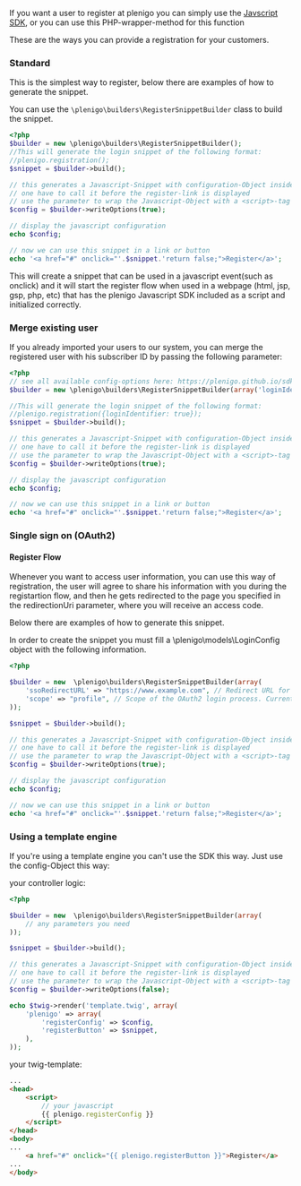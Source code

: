 If you want a user to register at plenigo you can simply use the [Javscript SDK](/sdks/javascript#registration---open-the-plenigo-registration-window), or you can use this PHP-wrapper-method for this function

These are the ways you can provide a registration for your customers.

### Standard

This is the simplest way to register, below there are examples of how to generate the snippet.

You can use the `\plenigo\builders\RegisterSnippetBuilder` class to build the snippet.

```php
<?php
$builder = new \plenigo\builders\RegisterSnippetBuilder();
//This will generate the login snippet of the following format:
//plenigo.registration();
$snippet = $builder->build();

// this generates a Javascript-Snippet with configuration-Object inside
// one have to call it before the register-link is displayed
// use the parameter to wrap the Javascript-Object with a <script>-tag
$config = $builder->writeOptions(true);

// display the javascript configuration
echo $config;

// now we can use this snippet in a link or button
echo '<a href="#" onclick="'.$snippet.'return false;">Register</a>';
```

This will create a snippet that can be used in a javascript event(such as onclick) and it will start the register flow when used in a webpage (html, jsp, gsp, php, etc) that has the plenigo Javascript SDK included as a script and initialized correctly.

### Merge existing user
If you already imported your users to our system, you can merge the registered user with his subscriber ID by passing the following parameter:

```php
<?php
// see all available config-options here: https://plenigo.github.io/sdks/javascript#registration---open-the-plenigo-registration-window
$builder = new \plenigo\builders\RegisterSnippetBuilder(array('loginIdentifier' => true));

//This will generate the login snippet of the following format:
//plenigo.registration({loginIdentifier: true});
$snippet = $builder->build();

// this generates a Javascript-Snippet with configuration-Object inside
// one have to call it before the register-link is displayed
// use the parameter to wrap the Javascript-Object with a <script>-tag
$config = $builder->writeOptions(true);

// display the javascript configuration
echo $config;

// now we can use this snippet in a link or button
echo '<a href="#" onclick="'.$snippet.'return false;">Register</a>';
```

### Single sign on (OAuth2)

#### Register Flow

Whenever you want to access user information, you can use this way of registration, the user will agree to share his information with you during the registartion flow, and then he gets redirected to the page you specified in the redirectionUri parameter, where you will receive an access code.

Below there are examples of how to generate this snippet.

In order to create the snippet you must fill a \plenigo\models\LoginConfig object with the following information.

```php
<?php

$builder = new  \plenigo\builders\RegisterSnippetBuilder(array(
    'ssoRedirectURL' => "https://www.example.com", // Redirect URL for the OAuth2 login process if OAuth2 is used.
    'scope' => "profile", // Scope of the OAuth2 login process. Currently the only available scope is profile   
));

$snippet = $builder->build();

// this generates a Javascript-Snippet with configuration-Object inside
// one have to call it before the register-link is displayed
// use the parameter to wrap the Javascript-Object with a <script>-tag
$config = $builder->writeOptions(true);

// display the javascript configuration
echo $config;

// now we can use this snippet in a link or button
echo '<a href="#" onclick="'.$snippet.'return false;">Register</a>';
```

### Using a template engine

If you're using a template engine you can't use the SDK this way. Just use the config-Object this way:

your controller logic:
```php
<?php

$builder = new  \plenigo\builders\RegisterSnippetBuilder(array(
    // any parameters you need   
));

$snippet = $builder->build();

// this generates a Javascript-Snippet with configuration-Object inside
// one have to call it before the register-link is displayed
// use the parameter to wrap the Javascript-Object with a <script>-tag
$config = $builder->writeOptions(false);

echo $twig->render('template.twig', array(
    'plenigo' => array(
        'registerConfig' => $config,
        'registerButton' => $snippet,        
    ),
));
```
your twig-template:
```html
...
<head>
    <script>
        // your javascript
        {{ plenigo.registerConfig }}
    </script>
</head>
<body>
...
    <a href="#" onclick="{{ plenigo.registerButton }}">Register</a>
...
</body>

```
